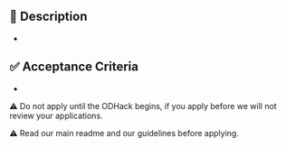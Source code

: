 ## 📘 Description
-

## ✅ Acceptance Criteria
-


⚠ Do not apply until the ODHack begins, if you apply before we will not review your applications.

⚠ Read our main readme and our guidelines before applying.
